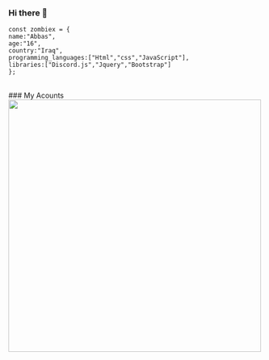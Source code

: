 ### Hi there 👋
```
const zombiex = {
name:"Abbas",
age:"16",
country:"Iraq",
programming_languages:["Html","css","JavaScript"],
libraries:["Discord.js","Jquery","Bootstrap"]
};
```
<br>
### My Acounts
<img width=500 src="https://discord.c99.nl/widget/theme-1/708708508262203502.png"/>
